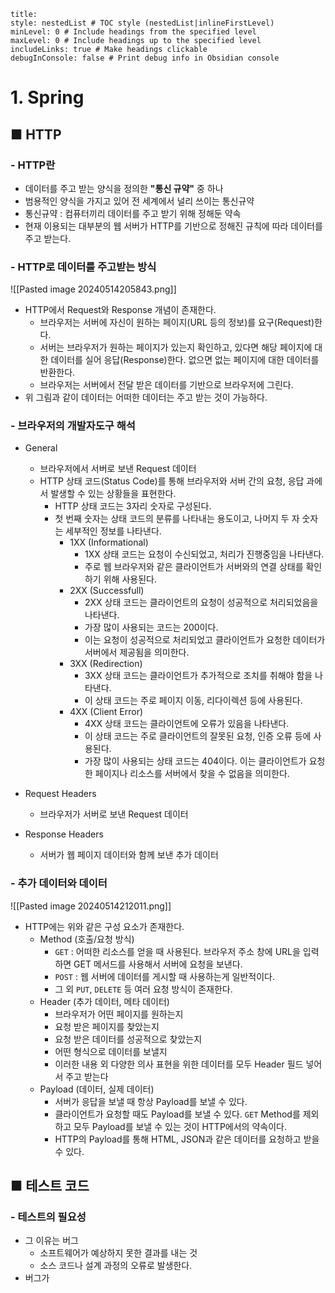 ```table-of-contents
title: 
style: nestedList # TOC style (nestedList|inlineFirstLevel)
minLevel: 0 # Include headings from the specified level
maxLevel: 0 # Include headings up to the specified level
includeLinks: true # Make headings clickable
debugInConsole: false # Print debug info in Obsidian console
```

# 1. Spring
## ■ HTTP

### - HTTP란
- 데이터를 주고 받는 양식을 정의한 **"통신 규약"** 중 하나
- 범용적인 양식을 가지고 있어 전 세계에서 널리 쓰이는 통신규약
- 통신규약 : 컴퓨터끼리 데이터를 주고 받기 위해 정해둔 약속
- 현재 이용되는 대부분의 웹 서버가 HTTP를 기반으로 정해진 규칙에 따라 데이터를 주고 받는다.

### - HTTP로 데이터를 주고받는 방식
![[Pasted image 20240514205843.png]]
- HTTP에서 Request와 Response 개념이 존재한다.
	- 브라우저는 서버에 자신이 원하는 페이지(URL 등의 정보)를 요구(Request)한다.
	- 서버는 브라우저가 원하는 페이지가 있는지 확인하고, 있다면 해당 페이지에 대한 데이터를 실어 응답(Response)한다.
	  없으면 없는 페이지에 대한 데이터를 반환한다.
	- 브라우저는 서버에서 전달 받은 데이터를 기반으로 브라우저에 그린다.
- 위 그림과 같이 데이터는 어떠한 데이터는 주고 받는 것이 가능하다.

### - 브라우저의 개발자도구 해석
- General
	- 브라우저에서 서버로 보낸 Request 데이터
	- HTTP 상태 코드(Status Code)를 통해 브라우저와 서버 간의 요청, 응답 과에서 발생할 수 있는 상황들을 표현한다.
		- HTTP 상태 코드는 3자리 숫자로 구성된다.
		- 첫 번째 숫자는 상태 코드의 분류를 나타내는 용도이고, 나머지 두 자 숫자는 세부적인 정보를 나타낸다.
			- 1XX (Informational)
				- 1XX 상태 코드는 요청이 수신되었고, 처리가 진행중임을 나타낸다.
				- 주로 웹 브라우저와 같은 클라이언트가 서버와의 연결 상태를 확인하기 위해 사용된다.
			- 2XX (Successfull)
				- 2XX 상태 코드는 클라이언트의 요청이 성공적으로 처리되었음을 나타낸다.
				- 가장 많이 사용되는 코드는 200이다.
				- 이는 요청이 성공적으로 처리되었고 클라이언트가 요청한 데이터가 서버에서 제공됨을 의미한다.
			- 3XX (Redirection)
				- 3XX 상태 코드는 클라이언트가 추가적으로 조치를 취해야 함을 나타낸다.
				- 이 상태 코드는 주로 페이지 이동, 리다이렉션 등에 사용된다.
			- 4XX (Client Error)
				- 4XX 상태 코드는 클라이언트에 오류가 있음을 나타낸다.
				- 이 상태 코드는 주로 클라이언트의 잘못된 요청, 인증 오류 등에 사용된다.
				- 가장 많이 사용되는 상태 코드는 404이다.
				  이는 클라이언트가 요청한 페이지나 리소스를 서버에서 찾을 수 없음을 의미한다.

- Request Headers
	- 브라우저가 서버로 보낸 Request 데이터

- Response Headers
	- 서버가 웹 페이지 데이터와 함께 보낸 추가 데이터

### - 추가 데이터와 데이터
![[Pasted image 20240514212011.png]]
- HTTP에는 위와 같은 구성 요소가 존재한다.
	- Method (호출/요청 방식)
		- `GET` : 어떠한 리소스를 얻을 때 사용된다. 브라우저 주소 창에 URL을 입력하면 GET 메서드를 사용해서 서버에 요청을 보낸다.
		- `POST` : 웹 서버에 데이터를 게시할 때 사용하는게 일반적이다.
		- 그 외 `PUT`, `DELETE` 등 여러 요청 방식이 존재한다.
	- Header (추가 데이터, 메타 데이터)
		- 브라우저가 어떤 페이지를 원하는지
		- 요청 받은 페이지를 찾았는지
		- 요청 받은 데이터를 성공적으로 찾았는지
		- 어떤 형식으로 데이터를 보낼지
		- 이러한 내용 외 다양한 의사 표현을 위한 데이터를 모두 Header 필드 넣어서 주고 받는다
	- Payload (데이터, 실제 데이터)
		- 서버가 응답을 보낼 때 항상 Payload를 보낼 수 있다.
		- 클라이언트가 요청할 때도 Payload를 보낼 수 있다.
		  `GET` Method를 제외하고 모두 Payload를 보낼 수 있는 것이 HTTP에서의 약속이다.
		- HTTP의 Payload를 통해 HTML, JSON과 같은 데이터를 요청하고 받을 수 있다.

## ■ 테스트 코드

### - 테스트의 필요성
- 그 이유는 버그
	- 소프트웨어가 예상하지 못한 결과를 내는 것
	- 소스 코드나 설계 과정의 오류로 발생한다.
- 버그가 